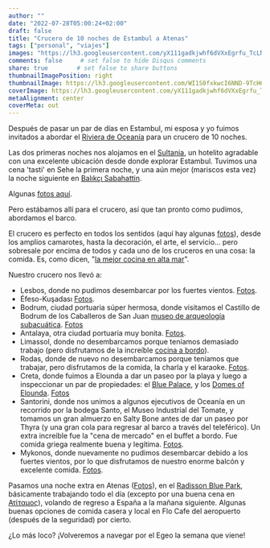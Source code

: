 ```yaml
---
author: ""
date: "2022-07-28T05:00:24+02:00"
draft: false
title: "Crucero de 10 noches de Estambul a Atenas"
tags: ["personal", "viajes"]
images: "https://lh3.googleusercontent.com/yX111gadkjwhf6dVXxEgrfu_TcLNEvAHLzwOZ_BDU2Z9dEaJh4vmGiOtuUGyls3hm_2Ug6x3kvRNq8zRbOlvsFmUmkZktH8dfJBBIDoHez1y6eUkHlRfEkV-tjPhA-pzTciuhwqCbOY=w2400"
comments: false     # set false to hide Disqus comments
share: true        # set false to share buttons
thumbnailImagePosition: right
thumbnailImage: https://lh3.googleusercontent.com/WI1S0fxkwcI6NND-9TcH6EyQqK6hZMaDacsGTI_T26ctc4H-kA1YaLkV2_UajISRPKVESGWsF0ip-UBfgwFKU_dBh7xF7RFd5QL9SmVCuZe2aHIStH4YWbdv7K0pDlIQwhShwwAqo0E=w2400
coverImage: https://lh3.googleusercontent.com/yX111gadkjwhf6dVXxEgrfu_TcLNEvAHLzwOZ_BDU2Z9dEaJh4vmGiOtuUGyls3hm_2Ug6x3kvRNq8zRbOlvsFmUmkZktH8dfJBBIDoHez1y6eUkHlRfEkV-tjPhA-pzTciuhwqCbOY=w2400
metaAlignment: center
coverMeta: out
---
```


Después de pasar un par de días en Estambul, mi esposa y yo fuimos invitados a abordar el [Riviera de Oceanía](https://www.oceaniacruises.com/ships/riviera/) para un crucero de 10 noches.

<!--more-->

Las dos primeras noches nos alojamos en el [Sultania](https://www.hotelsultania.com/), un hotelito agradable con una excelente ubicación desde donde explorar Estambul. Tuvimos una cena 'tasti' en Sehe la primera noche, y una aún mejor (mariscos esta vez) la noche siguiente en [Balıkçı Sabahattin](https://www.balikcisabahattin.com/).

Algunas [fotos aquí](https://photos.app.goo.gl/eFpLhpxwxcXf9LqC8).

Pero estábamos allí para el crucero, así que tan pronto como pudimos, abordamos el barco.

El crucero es perfecto en todos los sentidos (aquí hay algunas [fotos](https://photos.app.goo.gl/QPyUvo2hQb7wfbQ7A)), desde los amplios camarotes, hasta la decoración, el arte, el servicio... pero sobresale por encima de todos y cada uno de los cruceros en una cosa: la comida. Es, como dicen, "[la mejor cocina en alta mar](https://www.oceaniacruises.com/culinary)".

Nuestro crucero nos llevó a:
* Lesbos, donde no pudimos desembarcar por los fuertes vientos. [Fotos](hhttps://photos.app.goo.gl/kKBLAeRmh58jgpsz8).
* Éfeso-Kuşadası [Fotos](https://photos.app.goo.gl/wJPoYkSFKHhbd25AA).
* Bodrum, ciudad portuaria súper hermosa, donde visitamos el Castillo de Bodrum de los Caballeros de San Juan [museo de arqueología subacuática](https://www.bodrum-museum.com/). [Fotos](https://photos.app.goo.gl/2BxxGuMpj3Nd7B5r8)
* Antalaya, otra ciudad portuaria muy bonita. [Fotos](https://photos.app.goo.gl/2QH51mVJZXiaoSxQ8).
* Limassol, donde no desembarcamos porque teníamos demasiado trabajo (pero disfrutamos de la increíble [cocina a bordo](https://photos.app.goo.gl/DoiViksckJnvesok9)).
* Rodas, donde de nuevo no desembarcamos porque teníamos que trabajar, pero disfrutamos de la comida, la charla y el karaoke. [Fotos](https://photos.app.goo.gl/jHLSWApBRzu7AGK96).
* Creta, donde fuimos a Elounda a dar un paseo por la playa y luego a inspeccionar un par de propiedades: el [Blue Palace](http://bluepalace.org/), y los [Domes of Elounda](https://domesresorts.com/domesofelounda/). [Fotos](https://photos.app.goo.gl/WbvEgTtkEzUDzwCKA)
* Santorini, donde nos unimos a algunos ejecutivos de Oceanía en un recorrido por la bodega Santo, el Museo Industrial del Tomate, y tomamos un gran almuerzo en Salty Bone antes de dar un paseo por Thyra (y una gran cola para regresar al barco a través del teleférico). Un extra increíble fue la "cena de mercado" en el buffet a bordo. Fue comida griega realmente buena y legítima. [Fotos](https://photos.app.goo.gl/uGacRJEYFdcLpdEd6).
* Mykonos, donde nuevamente no pudimos desembarcar debido a los fuertes vientos, por lo que disfrutamos de nuestro enorme balcón y excelente comida. [Fotos](https://photos.app.goo.gl/34kzkNXabUaxEpmf6).

Pasamos una noche extra en Atenas ([Fotos](https://photos.app.goo.gl/T6BcvPCSoz38ofoWA)), en el [Radisson Blue Park](https://www.radissonhotels.com/en-us/hotels/radisson-blu-athens), básicamente trabajando todo el día (excepto por una buena cena en [Ατίταμος](https://www.tripadvisor.com/Restaurant_Review-g189400-d6692592-Reviews-Atitamos-Athens_Attica.html)), volando de regreso a España a la mañana siguiente. Algunas buenas opciones de comida casera y local en Flo Cafe del aeropuerto (después de la seguridad) por cierto.

¿Lo más loco? ¡Volveremos a navegar por el Egeo la semana que viene!
